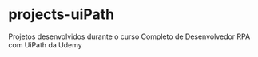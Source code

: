 # projects-uiPath
Projetos desenvolvidos durante o curso Completo de Desenvolvedor RPA com UiPath da Udemy
